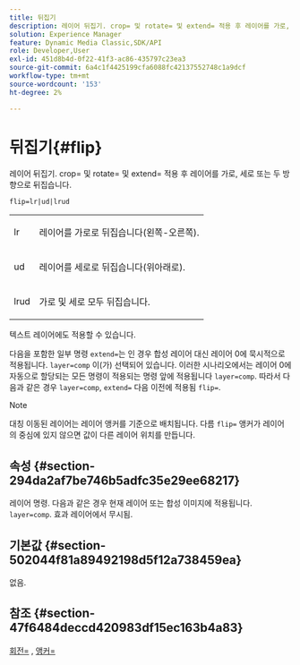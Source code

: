 ```yaml
---
title: 뒤집기
description: 레이어 뒤집기. crop= 및 rotate= 및 extend= 적용 후 레이어를 가로, 세로 또는 두 방향으로 뒤집습니다.
solution: Experience Manager
feature: Dynamic Media Classic,SDK/API
role: Developer,User
exl-id: 451d8b4d-0f22-41f3-ac86-435797c23ea3
source-git-commit: 6a4c1f4425199cfa6088fc42137552748c1a9dcf
workflow-type: tm+mt
source-wordcount: '153'
ht-degree: 2%

---
```


# 뒤집기{#flip}

레이어 뒤집기. crop= 및 rotate= 및 extend= 적용 후 레이어를 가로, 세로 또는 두 방향으로 뒤집습니다.

`flip=lr|ud|lrud`

<table id="simpletable_072CA0E24B7146D48AEFD70E51E849C2"> 
 <tr class="strow"> 
  <td class="stentry"> <p> <span class="codeph"> lr </span> </p> </td> 
  <td class="stentry"> <p>레이어를 가로로 뒤집습니다(왼쪽-오른쪽). </p> </td> 
 </tr> 
 <tr class="strow"> 
  <td class="stentry"> <p> <span class="codeph"> ud </span> </p> </td> 
  <td class="stentry"> <p>레이어를 세로로 뒤집습니다(위아래로). </p> </td> 
 </tr> 
 <tr class="strow"> 
  <td class="stentry"> <p> <span class="codeph"> lrud </span> </p> </td> 
  <td class="stentry"> <p>가로 및 세로 모두 뒤집습니다. </p> </td> 
 </tr> 
</table>

텍스트 레이어에도 적용할 수 있습니다.

다음을 포함한 일부 명령 `extend=`는 인 경우 합성 레이어 대신 레이어 0에 묵시적으로 적용됩니다. `layer=comp` 이(가) 선택되어 있습니다. 이러한 시나리오에서는 레이어 0에 자동으로 할당되는 모든 명령이 적용되는 명령 앞에 적용됩니다 `layer=comp`. 따라서 다음과 같은 경우 `layer=comp`, `extend=` 다음 이전에 적용됨 `flip=`.

>[!NOTE]
>
>대칭 이동된 레이어는 레이어 앵커를 기준으로 배치됩니다. 다름 `flip=` 앵커가 레이어의 중심에 있지 않으면 값이 다른 레이어 위치를 만듭니다.

## 속성 {#section-294da2af7be746b5adfc35e29ee68217}

레이어 명령. 다음과 같은 경우 현재 레이어 또는 합성 이미지에 적용됩니다. `layer=comp`. 효과 레이어에서 무시됨.

## 기본값 {#section-502044f81a89492198d5f12a738459ea}

없음.

## 참조 {#section-47f6484deccd420983df15ec163b4a83}

[회전=](../../../../../is-api/http-ref/image-serving-api-ref/c-http-protocol-reference/c-command-reference/r-rotate.md#reference-12abb086635546ec9ec2e1a793dc1096) , [앵커=](../../../../../is-api/http-ref/image-serving-api-ref/c-http-protocol-reference/c-command-reference/r-anchor.md#reference-6661e548ab284b82828d8d94c8ddeb7c)

